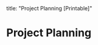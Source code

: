 <frontmatter>
title: "Project Planning [Printable]"
</frontmatter>

<link rel="stylesheet" href="{{baseUrl}}/css/textbook.css">

<div class="website-content">

<div id="main">

# Project Planning

<include src="workBreakdownStructure/unit-inParent-asFlat-print.md" boilerplate />
<include src="milestones/unit-inParent-asFlat-print.md" boilerplate />
<include src="buffers/unit-inParent-asFlat-print.md" boilerplate />
<include src="issueTrackers/unit-inParent-asFlat-print.md" boilerplate />
<include src="ganttCharts/unit-inParent-asFlat-print.md" boilerplate />
<include src="pertCharts/unit-inParent-asFlat-print.md" boilerplate />

</div>

</div>
